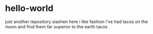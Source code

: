 # hello-world
just another repository
siashen here i like fashion
i've had tacos on the moon and find them
far superior to the earth tacos
